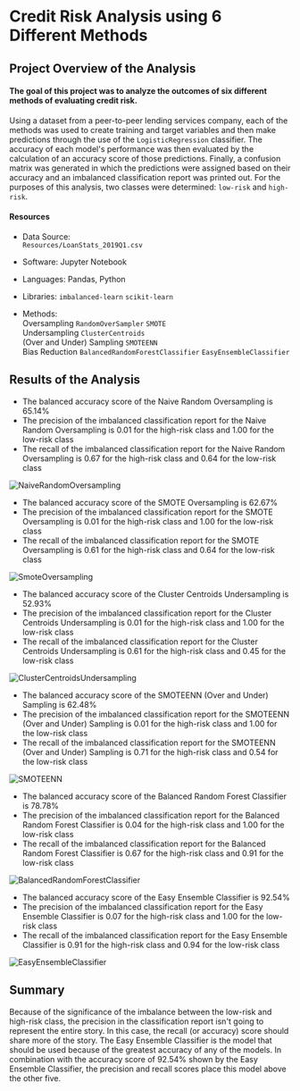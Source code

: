 # Credit Risk Analysis using 6 Different Methods

## Project Overview of the Analysis
#### The goal of this project was to analyze the outcomes of six different methods of evaluating credit risk.
Using a dataset from a peer-to-peer lending services company, each of the methods was used to create training and target variables and then make predictions through the use of the `LogisticRegression` classifier.  The accuracy of each model's performance was then evaluated by the calculation of an accuracy score of those predictions.  Finally, a confusion matrix was generated in which the predictions were assigned based on their accuracy and an imbalanced classification report was printed out.  For the purposes of this analysis, two classes were determined:  `low-risk` and `high-risk`.

#### Resources
- Data Source: <br>
`Resources/LoanStats_2019Q1.csv`

- Software:  Jupyter Notebook
- Languages:  Pandas, Python
- Libraries:  `imbalanced-learn`  `scikit-learn`
- Methods: <br>Oversampling  `RandomOverSampler`  `SMOTE`  
            Undersampling  `ClusterCentroids`  
            (Over and Under) Sampling  `SMOTEENN`  
            Bias Reduction  `BalancedRandomForestClassifier`  `EasyEnsembleClassifier`
  
## Results of the Analysis
* The balanced accuracy score of the Naive Random Oversampling is 65.14%
* The precision of the imbalanced classification report for the Naive Random Oversampling is 0.01 for the high-risk class and 1.00 for the low-risk class
* The recall of the imbalanced classification report for the Naive Random Oversampling is 0.67 for the high-risk class and 0.64 for the low-risk class

![NaiveRandomOversampling](https://user-images.githubusercontent.com/77071776/124400906-8747ff80-dceb-11eb-8a03-f371db85f173.PNG)

* The balanced accuracy score of the SMOTE Oversampling is 62.67%
* The precision of the imbalanced classification report for the SMOTE Oversampling is 0.01 for the high-risk class and 1.00 for the low-risk class
* The recall of the imbalanced classification report for the SMOTE Oversampling is 0.61 for the high-risk class and 0.64 for the low-risk class

![SmoteOversampling](https://user-images.githubusercontent.com/77071776/124400916-97f87580-dceb-11eb-8188-c168a32650c1.PNG)

* The balanced accuracy score of the Cluster Centroids Undersampling is 52.93%
* The precision of the imbalanced classification report for the Cluster Centroids Undersampling is 0.01 for the high-risk class and 1.00 for the low-risk class
* The recall of the imbalanced classification report for the Cluster Centroids Undersampling is 0.61 for the high-risk class and 0.45 for the low-risk class

![ClusterCentroidsUndersampling](https://user-images.githubusercontent.com/77071776/124402077-5b307c80-dcf3-11eb-8ac6-d0e9ce45aaaf.PNG)

* The balanced accuracy score of the SMOTEENN (Over and Under) Sampling is 62.48%
* The precision of the imbalanced classification report for the SMOTEENN (Over and Under) Sampling is 0.01 for the high-risk class and 1.00 for the low-risk class
* The recall of the imbalanced classification report for the SMOTEENN (Over and Under) Sampling is 0.71 for the high-risk class and 0.54 for the low-risk class

![SMOTEENN](https://user-images.githubusercontent.com/77071776/124400926-b8283480-dceb-11eb-8890-1ff3949c8ccf.PNG)

* The balanced accuracy score of the Balanced Random Forest Classifier is 78.78%
* The precision of the imbalanced classification report for the Balanced Random Forest Classifier is 0.04 for the high-risk class and 1.00 for the low-risk class
* The recall of the imbalanced classification report for the Balanced Random Forest Classifier is 0.67 for the high-risk class and 0.91 for the low-risk class

![BalancedRandomForestClassifier](https://user-images.githubusercontent.com/77071776/124400947-dc841100-dceb-11eb-83e0-3decd43cd269.PNG)

* The balanced accuracy score of the Easy Ensemble Classifier is 92.54%
* The precision of the imbalanced classification report for the Easy Ensemble Classifier is 0.07 for the high-risk class and 1.00 for the low-risk class
* The recall of the imbalanced classification report for the Easy Ensemble Classifier is 0.91 for the high-risk class and 0.94 for the low-risk class

![EasyEnsembleClassifier](https://user-images.githubusercontent.com/77071776/124400951-e279f200-dceb-11eb-8ece-d29a3ec4695f.PNG)



## Summary
Because of the significance of the imbalance between the low-risk and high-risk class, the precision in the classification report isn't going to represent the entire story.  In this case, the recall (or accuracy) score should share more of the story.  The Easy Ensemble Classifier is the model that should be used because of the greatest accuracy of any of the models.  In combination with the accuracy score of 92.54% shown by the Easy Ensemble Classifier, the precision and recall scores place this model above the other five.  
